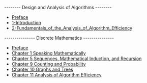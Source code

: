 -------- Design and Analysis of Algorithms --------

* [Preface](./docs/design_and_analysis_of_lgorithms/Preface.md)
* [1-Introduction](./docs/design_and_analysis_of_lgorithms/1_Introduction.md)
* [2-Fundamentals_of_the_Analysis_of_Algorithm_Efficiency](./docs/design_and_analysis_of_lgorithms/2_Fundamentals_of_the_Analysis_of_Algorithm_Efficiency.md)

--------------- Discrete Mathematics ---------------

<!-- * [Discrete mathmatics](./docs/discrete_mathmatics/discrete_mathmatics.md) -->
* [Preface](./docs/discrete_mathmatics/Preface.md)
* [Chapter 1 Speaking Mathematically](./docs/discrete_mathmatics/Chapter_1_Speaking_Mathematically.md)
* [Chapter 5 Sequences, Mathematical Induction, and Recursion](./docs/discrete_mathmatics/Chapter_5_SEQUENCES_MATHMATICAL_INDUCTION_AND_RECURSIO.md)
* [Chapter 9 Counting and Probability](./docs/discrete_mathmatics/Chapter_9_COUNTING_AND_PROBABILITY.md)
* [Chapter 10 Graphs and Trees](./docs/discrete_mathmatics/Chapter_10_GRAPHS_AND_TREES.md)
* [Chapter 11 Analysis of Algorithm Efficiency](./docs/discrete_mathmatics/Chapter_11_ANALYSIS_OF_ALGORITHM_EFFICIENCY.md)